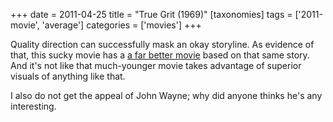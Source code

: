 +++
date = 2011-04-25
title = "True Grit (1969)"
[taxonomies]
tags = ['2011-movie', 'average']
categories = ['movies']
+++

Quality direction can successfully mask an okay storyline. As evidence
of that, this sucky movie has a [a far better movie] based on that same
story. And it's not like that much-younger movie takes advantage of
superior visuals of anything like that.

I also do not get the appeal of John Wayne; why did anyone thinks he's
any interesting.

  [a far better movie]: http://tshepang.net/true-grit-2010
